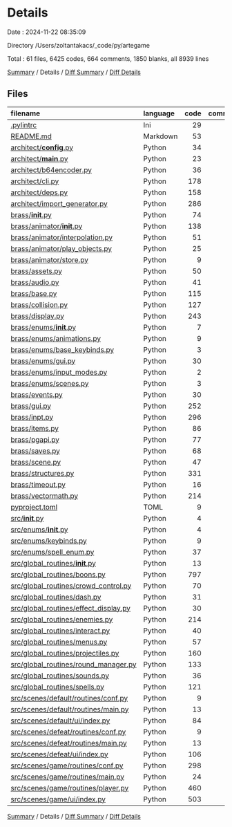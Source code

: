 # Details

Date : 2024-11-22 08:35:09

Directory /Users/zoltantakacs/_code/py/artegame

Total : 61 files,  6425 codes, 664 comments, 1850 blanks, all 8939 lines

[Summary](results.md) / Details / [Diff Summary](diff.md) / [Diff Details](diff-details.md)

## Files
| filename | language | code | comment | blank | total |
| :--- | :--- | ---: | ---: | ---: | ---: |
| [.pylintrc](/.pylintrc) | Ini | 29 | 0 | 5 | 34 |
| [README.md](/README.md) | Markdown | 53 | 0 | 10 | 63 |
| [architect/__config__.py](/architect/__config__.py) | Python | 34 | 6 | 12 | 52 |
| [architect/__main__.py](/architect/__main__.py) | Python | 23 | 0 | 9 | 32 |
| [architect/b64encoder.py](/architect/b64encoder.py) | Python | 36 | 3 | 18 | 57 |
| [architect/cli.py](/architect/cli.py) | Python | 178 | 19 | 63 | 260 |
| [architect/deps.py](/architect/deps.py) | Python | 158 | 11 | 62 | 231 |
| [architect/import_generator.py](/architect/import_generator.py) | Python | 286 | 15 | 79 | 380 |
| [brass/__init__.py](/brass/__init__.py) | Python | 74 | 22 | 19 | 115 |
| [brass/animator/__init__.py](/brass/animator/__init__.py) | Python | 138 | 48 | 65 | 251 |
| [brass/animator/interpolation.py](/brass/animator/interpolation.py) | Python | 51 | 2 | 16 | 69 |
| [brass/animator/play_objects.py](/brass/animator/play_objects.py) | Python | 25 | 0 | 11 | 36 |
| [brass/animator/store.py](/brass/animator/store.py) | Python | 9 | 0 | 6 | 15 |
| [brass/assets.py](/brass/assets.py) | Python | 50 | 18 | 28 | 96 |
| [brass/audio.py](/brass/audio.py) | Python | 41 | 1 | 28 | 70 |
| [brass/base.py](/brass/base.py) | Python | 115 | 1 | 55 | 171 |
| [brass/collision.py](/brass/collision.py) | Python | 127 | 3 | 34 | 164 |
| [brass/display.py](/brass/display.py) | Python | 243 | 35 | 69 | 347 |
| [brass/enums/__init__.py](/brass/enums/__init__.py) | Python | 7 | 1 | 1 | 9 |
| [brass/enums/animations.py](/brass/enums/animations.py) | Python | 9 | 0 | 5 | 14 |
| [brass/enums/base_keybinds.py](/brass/enums/base_keybinds.py) | Python | 3 | 0 | 1 | 4 |
| [brass/enums/gui.py](/brass/enums/gui.py) | Python | 30 | 0 | 8 | 38 |
| [brass/enums/input_modes.py](/brass/enums/input_modes.py) | Python | 2 | 0 | 2 | 4 |
| [brass/enums/scenes.py](/brass/enums/scenes.py) | Python | 3 | 1 | 2 | 6 |
| [brass/events.py](/brass/events.py) | Python | 30 | 0 | 20 | 50 |
| [brass/gui.py](/brass/gui.py) | Python | 252 | 8 | 70 | 330 |
| [brass/inpt.py](/brass/inpt.py) | Python | 296 | 21 | 106 | 423 |
| [brass/items.py](/brass/items.py) | Python | 86 | 10 | 46 | 142 |
| [brass/pgapi.py](/brass/pgapi.py) | Python | 77 | 0 | 46 | 123 |
| [brass/saves.py](/brass/saves.py) | Python | 68 | 17 | 35 | 120 |
| [brass/scene.py](/brass/scene.py) | Python | 47 | 6 | 30 | 83 |
| [brass/structures.py](/brass/structures.py) | Python | 331 | 30 | 112 | 473 |
| [brass/timeout.py](/brass/timeout.py) | Python | 16 | 2 | 8 | 26 |
| [brass/vectormath.py](/brass/vectormath.py) | Python | 214 | 4 | 72 | 290 |
| [pyproject.toml](/pyproject.toml) | TOML | 9 | 0 | 1 | 10 |
| [src/__init__.py](/src/__init__.py) | Python | 4 | 0 | 1 | 5 |
| [src/enums/__init__.py](/src/enums/__init__.py) | Python | 4 | 0 | 1 | 5 |
| [src/enums/keybinds.py](/src/enums/keybinds.py) | Python | 9 | 0 | 6 | 15 |
| [src/enums/spell_enum.py](/src/enums/spell_enum.py) | Python | 37 | 0 | 4 | 41 |
| [src/global_routines/__init__.py](/src/global_routines/__init__.py) | Python | 13 | 0 | 1 | 14 |
| [src/global_routines/boons.py](/src/global_routines/boons.py) | Python | 797 | 106 | 202 | 1,105 |
| [src/global_routines/crowd_control.py](/src/global_routines/crowd_control.py) | Python | 70 | 3 | 20 | 93 |
| [src/global_routines/dash.py](/src/global_routines/dash.py) | Python | 31 | 2 | 13 | 46 |
| [src/global_routines/effect_display.py](/src/global_routines/effect_display.py) | Python | 30 | 3 | 13 | 46 |
| [src/global_routines/enemies.py](/src/global_routines/enemies.py) | Python | 214 | 11 | 46 | 271 |
| [src/global_routines/interact.py](/src/global_routines/interact.py) | Python | 40 | 0 | 26 | 66 |
| [src/global_routines/menus.py](/src/global_routines/menus.py) | Python | 57 | 2 | 27 | 86 |
| [src/global_routines/projectiles.py](/src/global_routines/projectiles.py) | Python | 160 | 10 | 26 | 196 |
| [src/global_routines/round_manager.py](/src/global_routines/round_manager.py) | Python | 133 | 2 | 33 | 168 |
| [src/global_routines/sounds.py](/src/global_routines/sounds.py) | Python | 36 | 0 | 19 | 55 |
| [src/global_routines/spells.py](/src/global_routines/spells.py) | Python | 121 | 1 | 47 | 169 |
| [src/scenes/default/routines/conf.py](/src/scenes/default/routines/conf.py) | Python | 9 | 5 | 4 | 18 |
| [src/scenes/default/routines/main.py](/src/scenes/default/routines/main.py) | Python | 13 | 6 | 6 | 25 |
| [src/scenes/default/ui/index.py](/src/scenes/default/ui/index.py) | Python | 84 | 12 | 14 | 110 |
| [src/scenes/defeat/routines/conf.py](/src/scenes/defeat/routines/conf.py) | Python | 9 | 5 | 4 | 18 |
| [src/scenes/defeat/routines/main.py](/src/scenes/defeat/routines/main.py) | Python | 13 | 6 | 6 | 25 |
| [src/scenes/defeat/ui/index.py](/src/scenes/defeat/ui/index.py) | Python | 106 | 10 | 14 | 130 |
| [src/scenes/game/routines/conf.py](/src/scenes/game/routines/conf.py) | Python | 298 | 109 | 13 | 420 |
| [src/scenes/game/routines/main.py](/src/scenes/game/routines/main.py) | Python | 24 | 7 | 7 | 38 |
| [src/scenes/game/routines/player.py](/src/scenes/game/routines/player.py) | Python | 460 | 51 | 128 | 639 |
| [src/scenes/game/ui/index.py](/src/scenes/game/ui/index.py) | Python | 503 | 29 | 15 | 547 |

[Summary](results.md) / Details / [Diff Summary](diff.md) / [Diff Details](diff-details.md)